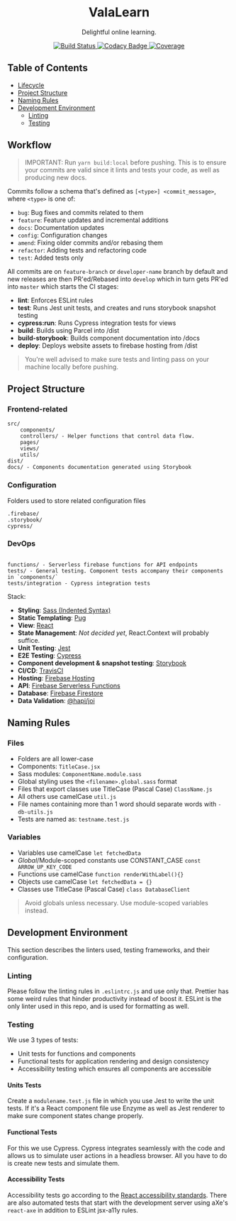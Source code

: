 <center>

<h1 align="center">ValaLearn</h1>

<p align="center">Delightful online learning.</p>

<p align="center">
	<a href="https://travis-ci.com/KL13NT/valalearn">
		<img src="https://travis-ci.com/KL13NT/valalearn.svg?token=TW6VrBoCscbKQsMfY5CH&branch=master" alt="Build Status" />
	</a>
	<a href="https://www.codacy.com?utm_source=github.com&utm_medium=referral&utm_content=KL13NT/valalearn&utm_campaign=Badge_Grade">
		<img src="https://api.codacy.com/project/badge/Grade/5aa6071531354bbf873310e59d938828" alt="Codacy Badge" />
	</a>
	<a href="https://kl13nt.github.io/valalearn/coverage/index.html">
		<img src="./docs/coverage/badges/coverage.svg" alt="Coverage" />
	</a>
</p>

</center>

## Table of Contents

- [Lifecycle](#Lifecycle)
- [Project Structure](#Project-Structure)
- [Naming Rules](#Naming-Rules)
- [Development Environment](#Development-Environment)
  - [Linting](#Linting)
  - [Testing](#Testing)

## Workflow

> IMPORTANT: Run `yarn build:local` before pushing. This is to ensure your commits are valid since it lints and tests your code, as well as producing new docs.

Commits follow a schema that's defined as `[<type>] <commit_message>`, where `<type>` is one of:

- `bug`: Bug fixes and commits related to them
- `feature`: Feature updates and incremental additions
- `docs`: Documentation updates
- `config`: Configuration changes
- `amend`: Fixing older commits and/or rebasing them
- `refactor`: Adding tests and refactoring code
- `test`: Added tests only

All commits are on `feature-branch` or `developer-name` branch by default and new releases are then PR'ed/Rebased into `develop` which in turn gets PR'ed into `master` which starts the CI stages:

- **lint**: Enforces ESLint rules
- **test**: Runs Jest unit tests, and creates and runs storybook snapshot testing
- **cypress:run**: Runs Cypress integration tests for views
- **build**: Builds using Parcel into /dist
- **build-storybook**: Builds component documentation into /docs
- **deploy**: Deploys website assets to firebase hosting from /dist

> You're well advised to make sure tests and linting pass on your machine locally before pushing.

## Project Structure

### Frontend-related

```
src/
	components/
	controllers/ - Helper functions that control data flow.
	pages/
	views/
	utils/
dist/
docs/ - Components documentation generated using Storybook
```

### Configuration

Folders used to store related configuration files

```
.firebase/
.storybook/
cypress/
```

### DevOps

```

functions/ - Serverless firebase functions for API endpoints
tests/ - General testing. Component tests accompany their components in `components/`
tests/integration - Cypress integration tests
```

Stack:

- **Styling**: [Sass (Indented Syntax)](https://sass-lang.com/)
- **Static Templating**: [Pug](https://pugjs.org/)
- **View**: [React](reactjs.org/)
- **State Management**: _Not decided yet_, React.Context will probably suffice.
- **Unit Testing**: [Jest](jestjs.io/)
- **E2E Testing**: [Cypress](https://docs.cypress.io/)
- **Component development & snapshot testing**: [Storybook](storybook.js.org/)
- **CI/CD**: [TravisCI](https://docs.travis-ci.com/user/tutorial/)
- **Hosting**: [Firebase Hosting](https://firebase.google.com/docs/hosting/)
- **API**: [Firebase Serverless Functions](https://github.com/firebase/quickstart-js/tree/master/functions)
- **Database**: [Firebase Firestore](https://github.com/firebase/quickstart-js/tree/master/firestore)
- **Data Validation**: [@hapi/joi](https://hapi.dev/module/joi/#install)

## Naming Rules

### Files

- Folders are all lower-case
- Components: `TitleCase.jsx`
- Sass modules: `ComponentName.module.sass`
- Global styling uses the `<filename>.global.sass` format
- Files that export classes use TitleCase (Pascal Case) `ClassName.js`
- All others use camelCase `util.js`
- File names containing more than 1 word should separate words with `-` `db-utils.js`
- Tests are named as: `testname.test.js`

### Variables

- Variables use camelCase `let fetchedData`
- _Global_/Module-scoped constants use CONSTANT_CASE `const ARROW_UP_KEY_CODE`
- Functions use camelCase `function renderWithLabel(){}`
- Objects use camelCase `let fetchedData = {}`
- Classes use TitleCase (Pascal Case) `class DatabaseClient`

> Avoid globals unless necessary. Use module-scoped variables instead.

## Development Environment

This section describes the linters used, testing frameworks, and their configuration.

### Linting

Please follow the linting rules in `.eslintrc.js` and use only that. Prettier has some weird rules that hinder productivity instead of boost it. ESLint is the only linter used in this repo, and is used for formatting as well.

### Testing

We use 3 types of tests:

- Unit tests for functions and components
- Functional tests for application rendering and design consistency
- Accessibility testing which ensures all components are accessible

#### Units Tests

Create a `modulename.test.js` file in which you use Jest to write the unit tests. If it's a React component file use Enzyme as well as Jest renderer to make sure component states change properly.

#### Functional Tests

For this we use Cypress. Cypress integrates seamlessly with the code and allows us to simulate user actions in a headless browser. All you have to do is create new tests and simulate them.

#### Accessibility Tests

Accessibility tests go according to the [React accessibility standards](https://reactjs.org/docs/accessibility.html). There are also automated tests that start with the development server using aXe's `react-axe` in addition to ESLint jsx-a11y rules.
